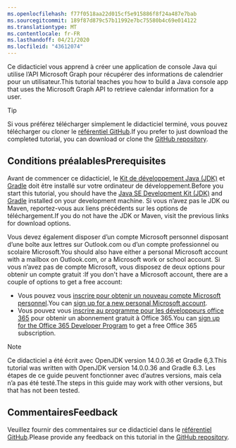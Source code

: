 ```yaml
---
ms.openlocfilehash: f77f0518aa22d015cf5e915886f8f24a487e7bab
ms.sourcegitcommit: 189f87d879c57b11992e7bc75580b4c69e014122
ms.translationtype: MT
ms.contentlocale: fr-FR
ms.lasthandoff: 04/21/2020
ms.locfileid: "43612074"
---
```

<!-- markdownlint-disable MD002 MD041 -->

<span data-ttu-id="57cd9-101">Ce didacticiel vous apprend à créer une application de console Java qui utilise l’API Microsoft Graph pour récupérer des informations de calendrier pour un utilisateur.</span><span class="sxs-lookup"><span data-stu-id="57cd9-101">This tutorial teaches you how to build a Java console app that uses the Microsoft Graph API to retrieve calendar information for a user.</span></span>

> [!TIP]
> <span data-ttu-id="57cd9-102">Si vous préférez télécharger simplement le didacticiel terminé, vous pouvez télécharger ou cloner le [référentiel GitHub](https://github.com/microsoftgraph/msgraph-training-java).</span><span class="sxs-lookup"><span data-stu-id="57cd9-102">If you prefer to just download the completed tutorial, you can download or clone the [GitHub repository](https://github.com/microsoftgraph/msgraph-training-java).</span></span>

## <a name="prerequisites"></a><span data-ttu-id="57cd9-103">Conditions préalables</span><span class="sxs-lookup"><span data-stu-id="57cd9-103">Prerequisites</span></span>

<span data-ttu-id="57cd9-104">Avant de commencer ce didacticiel, le [Kit de développement Java (JDK)](https://java.com/en/download/faq/develop.xml) et [Gradle](https://gradle.org/) doit être installé sur votre ordinateur de développement.</span><span class="sxs-lookup"><span data-stu-id="57cd9-104">Before you start this tutorial, you should have the [Java SE Development Kit (JDK)](https://java.com/en/download/faq/develop.xml) and [Gradle](https://gradle.org/) installed on your development machine.</span></span> <span data-ttu-id="57cd9-105">Si vous n’avez pas le JDK ou Maven, reportez-vous aux liens précédents sur les options de téléchargement.</span><span class="sxs-lookup"><span data-stu-id="57cd9-105">If you do not have the JDK or Maven, visit the previous links for download options.</span></span>

<span data-ttu-id="57cd9-106">Vous devez également disposer d’un compte Microsoft personnel disposant d’une boîte aux lettres sur Outlook.com ou d’un compte professionnel ou scolaire Microsoft.</span><span class="sxs-lookup"><span data-stu-id="57cd9-106">You should also have either a personal Microsoft account with a mailbox on Outlook.com, or a Microsoft work or school account.</span></span> <span data-ttu-id="57cd9-107">Si vous n’avez pas de compte Microsoft, vous disposez de deux options pour obtenir un compte gratuit :</span><span class="sxs-lookup"><span data-stu-id="57cd9-107">If you don't have a Microsoft account, there are a couple of options to get a free account:</span></span>

- <span data-ttu-id="57cd9-108">Vous pouvez vous [inscrire pour obtenir un nouveau compte Microsoft personnel](https://signup.live.com/signup?wa=wsignin1.0&rpsnv=12&ct=1454618383&rver=6.4.6456.0&wp=MBI_SSL_SHARED&wreply=https://mail.live.com/default.aspx&id=64855&cbcxt=mai&bk=1454618383&uiflavor=web&uaid=b213a65b4fdc484382b6622b3ecaa547&mkt=E-US&lc=1033&lic=1).</span><span class="sxs-lookup"><span data-stu-id="57cd9-108">You can [sign up for a new personal Microsoft account](https://signup.live.com/signup?wa=wsignin1.0&rpsnv=12&ct=1454618383&rver=6.4.6456.0&wp=MBI_SSL_SHARED&wreply=https://mail.live.com/default.aspx&id=64855&cbcxt=mai&bk=1454618383&uiflavor=web&uaid=b213a65b4fdc484382b6622b3ecaa547&mkt=E-US&lc=1033&lic=1).</span></span>
- <span data-ttu-id="57cd9-109">Vous pouvez vous [inscrire au programme pour les développeurs office 365](https://developer.microsoft.com/office/dev-program) pour obtenir un abonnement gratuit à Office 365.</span><span class="sxs-lookup"><span data-stu-id="57cd9-109">You can [sign up for the Office 365 Developer Program](https://developer.microsoft.com/office/dev-program) to get a free Office 365 subscription.</span></span>

> [!NOTE]
> <span data-ttu-id="57cd9-110">Ce didacticiel a été écrit avec OpenJDK version 14.0.0.36 et Gradle 6,3.</span><span class="sxs-lookup"><span data-stu-id="57cd9-110">This tutorial was written with OpenJDK version 14.0.0.36 and Gradle 6.3.</span></span> <span data-ttu-id="57cd9-111">Les étapes de ce guide peuvent fonctionner avec d’autres versions, mais cela n’a pas été testé.</span><span class="sxs-lookup"><span data-stu-id="57cd9-111">The steps in this guide may work with other versions, but that has not been tested.</span></span>

## <a name="feedback"></a><span data-ttu-id="57cd9-112">Commentaires</span><span class="sxs-lookup"><span data-stu-id="57cd9-112">Feedback</span></span>

<span data-ttu-id="57cd9-113">Veuillez fournir des commentaires sur ce didacticiel dans le [référentiel GitHub](https://github.com/microsoftgraph/msgraph-training-java).</span><span class="sxs-lookup"><span data-stu-id="57cd9-113">Please provide any feedback on this tutorial in the [GitHub repository](https://github.com/microsoftgraph/msgraph-training-java).</span></span>
